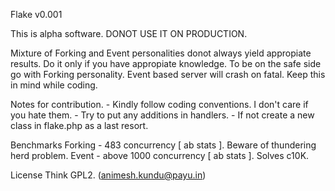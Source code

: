Flake v0.001

This is alpha software. DONOT USE IT ON PRODUCTION.

Mixture of Forking and Event personalities donot always yield appropiate results. Do it only if you have appropiate knowledge.
To be on the safe side go with Forking personality. Event based server will crash on fatal. Keep this in mind while coding.   


Notes for contribution.
	-	Kindly follow coding conventions. I don't care if you hate them.
	-	Try to put any additions in handlers.
	-	If not create a new class in flake.php as a last resort.
	

Benchmarks
	Forking - 483 concurrency [ ab stats ]. Beware of thundering herd problem.
	Event 	- above 1000 concurrency [ ab stats ]. Solves c10K.


License
	Think GPL2. (animesh.kundu@payu.in)
